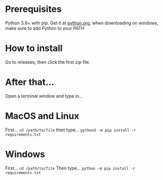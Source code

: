 # Prerequisites
Python 3.9+ with pip. Get it at [python.org](http://www.python.org), when downloading on windows, make sure to add Python to your PATH

# How to install


Go to releases, then click the first zip file.

# After that...

Open a terminal window
and type in...

# MacOS and Linux
First...
`cd /path/to/file`
then type...
`python3 -m pip install -r requirements.txt`

# Windows
First...
`cd /path/to/file`
Then type...
`python -m pip install -r requirements.txt`

